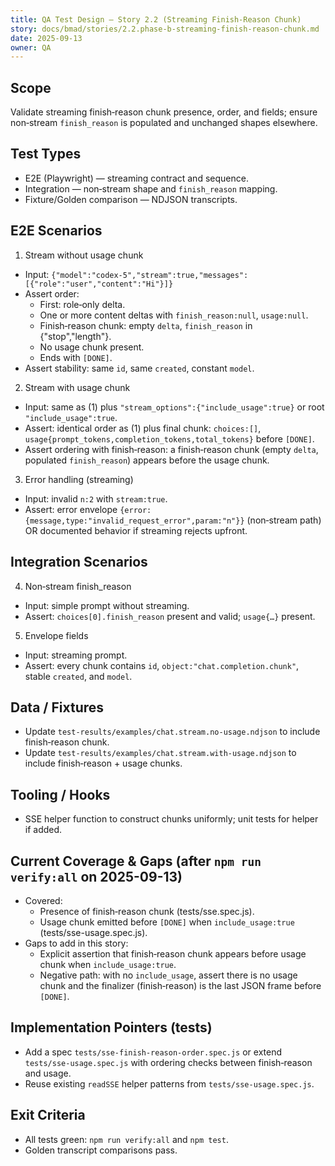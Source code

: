 ```yaml
---
title: QA Test Design — Story 2.2 (Streaming Finish‑Reason Chunk)
story: docs/bmad/stories/2.2.phase-b-streaming-finish-reason-chunk.md
date: 2025-09-13
owner: QA
---
```


## Scope

Validate streaming finish‑reason chunk presence, order, and fields; ensure non‑stream `finish_reason` is populated and unchanged shapes elsewhere.

## Test Types

- E2E (Playwright) — streaming contract and sequence.
- Integration — non‑stream shape and `finish_reason` mapping.
- Fixture/Golden comparison — NDJSON transcripts.

## E2E Scenarios

1. Stream without usage chunk

- Input: `{"model":"codex-5","stream":true,"messages":[{"role":"user","content":"Hi"}]}`
- Assert order:
  - First: role‑only delta.
  - One or more content deltas with `finish_reason:null`, `usage:null`.
  - Finish‑reason chunk: empty `delta`, `finish_reason` in {"stop","length"}.
  - No usage chunk present.
  - Ends with `[DONE]`.
- Assert stability: same `id`, same `created`, constant `model`.

2. Stream with usage chunk

- Input: same as (1) plus `"stream_options":{"include_usage":true}` or root `"include_usage":true`.
- Assert: identical order as (1) plus final chunk: `choices:[]`, `usage{prompt_tokens,completion_tokens,total_tokens}` before `[DONE]`.
- Assert ordering with finish‑reason: a finish‑reason chunk (empty `delta`, populated `finish_reason`) appears before the usage chunk.

3. Error handling (streaming)

- Input: invalid `n:2` with `stream:true`.
- Assert: error envelope `{error:{message,type:"invalid_request_error",param:"n"}}` (non‑stream path) OR documented behavior if streaming rejects upfront.

## Integration Scenarios

4. Non‑stream finish_reason

- Input: simple prompt without streaming.
- Assert: `choices[0].finish_reason` present and valid; `usage{…}` present.

5. Envelope fields

- Input: streaming prompt.
- Assert: every chunk contains `id`, `object:"chat.completion.chunk"`, stable `created`, and `model`.

## Data / Fixtures

- Update `test-results/examples/chat.stream.no-usage.ndjson` to include finish‑reason chunk.
- Update `test-results/examples/chat.stream.with-usage.ndjson` to include finish‑reason + usage chunks.

## Tooling / Hooks

- SSE helper function to construct chunks uniformly; unit tests for helper if added.

## Current Coverage & Gaps (after `npm run verify:all` on 2025-09-13)

- Covered:
  - Presence of finish‑reason chunk (tests/sse.spec.js).
  - Usage chunk emitted before `[DONE]` when `include_usage:true` (tests/sse-usage.spec.js).
- Gaps to add in this story:
  - Explicit assertion that finish‑reason chunk appears before usage chunk when `include_usage:true`.
  - Negative path: with no `include_usage`, assert there is no usage chunk and the finalizer (finish‑reason) is the last JSON frame before `[DONE]`.

## Implementation Pointers (tests)

- Add a spec `tests/sse-finish-reason-order.spec.js` or extend `tests/sse-usage.spec.js` with ordering checks between finish‑reason and usage.
- Reuse existing `readSSE` helper patterns from `tests/sse-usage.spec.js`.

## Exit Criteria

- All tests green: `npm run verify:all` and `npm test`.
- Golden transcript comparisons pass.
